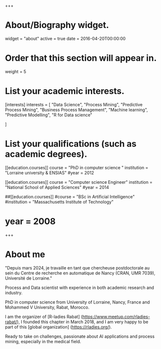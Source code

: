 +++
# About/Biography widget.
widget = "about"
active = true
date = 2016-04-20T00:00:00

# Order that this section will appear in.
weight = 5

# List your academic interests.
[interests]
  interests = [
    "Data Science", 
    "Process Mining", 
    "Predictive Process Mining",
    "Business Process Management",
    "Machine learning", 
    "Predictive Modelling", 
    "R for Data science"
    
  ]

# List your qualifications (such as academic degrees).
[[education.courses]]
  course = "PhD in computer science "
  institution = "Lorraine university & ENSIAS"
  #year = 2012

[[education.courses]]
  course = "Computer science Engineer"
  institution = "National School of Applied Sciences"
 #year = 2014

##[[education.courses]]
  #course = "BSc in Artificial Intelligence"
  #institution = "Massachusetts Institute of Technology"
 # year = 2008
 
+++

# About me

"Depuis mars 2024, je travaille en tant que chercheuse postdoctorale au sein du  Centre de recherche en automatique de Nancy (CRAN, UMR 7039), Université de Lorraine."

Process and Data scientist with experience in both academic research and industry. 

PhD in computer science from University of Lorraine, Nancy, France and Mohammed V University, Rabat, Morocco.

I am the organizer of [R-ladies Rabat] (https://www.meetup.com/rladies-rabat/), I founded this chapter in March 2018, and I am very happy to be part of this [global organization] (https://rladies.org/).

Ready to take on challenges, passionate about AI applications and process mining, especially in the medical field. 



